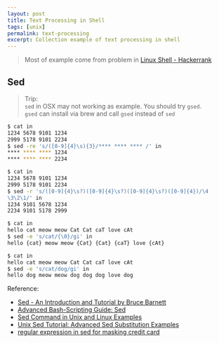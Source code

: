 ```yaml
---
layout: post
title: Text Processing in Shell
tags: [unix]
permalink: text-processing
excerpt: Collection example of text processing in shell
---
```


> Most of example come from problem in [Linux Shell - Hackerrank](https://www.hackerrank.com/domains/shell/bash)

## Sed

> Trip:  
> `sed` in OSX may not working as example. You should try `gsed`.  
> `gsed` can install via brew and call `gsed` instead of `sed`  

```sh
$ cat in
1234 5678 9101 1234  
2999 5178 9101 2234  
$ sed -re 's/([0-9]{4}\s){3}/**** **** **** /' in
**** **** **** 1234  
**** **** **** 2234  
```

<!-- more -->

```sh
$ cat in
1234 5678 9101 1234  
2999 5178 9101 2234  
$ sed -r 's/([0-9]{4}\s?)([0-9]{4}\s?)([0-9]{4}\s?)([0-9]{4})/\4
\3\2\1/' in
1234 9101 5678 1234  
2234 9101 5178 2999  
```


```sh
$ cat in
hello cat meow meow Cat Cat caT love cAt
$ sed -e 's/cat/{\0}/gi' in
hello {cat} meow meow {Cat} {Cat} {caT} love {cAt}
```

```sh
$ cat in
hello cat meow meow Cat Cat caT love cAt
$ sed -e 's/cat/dog/gi' in
hello dog meow meow dog dog dog love dog
```


Reference:  
- [Sed - An Introduction and Tutorial by Bruce Barnett](http://www.grymoire.com/Unix/Sed.html)  
- [Advanced Bash-Scripting Guide: Sed](http://tldp.org/LDP/abs/html/x23170.html)  
- [Sed Command in Unix and Linux Examples](http://www.folkstalk.com/2012/01/sed-command-in-unix-examples.html)  
- [Unix Sed Tutorial: Advanced Sed Substitution Examples](http://www.thegeekstuff.com/2009/10/unix-sed-tutorial-advanced-sed-substitution-examples/)  
- [regular expression in sed for masking credit card](http://stackoverflow.com/questions/2232200/regular-expression-in-sed-for-masking-credit-card)  

